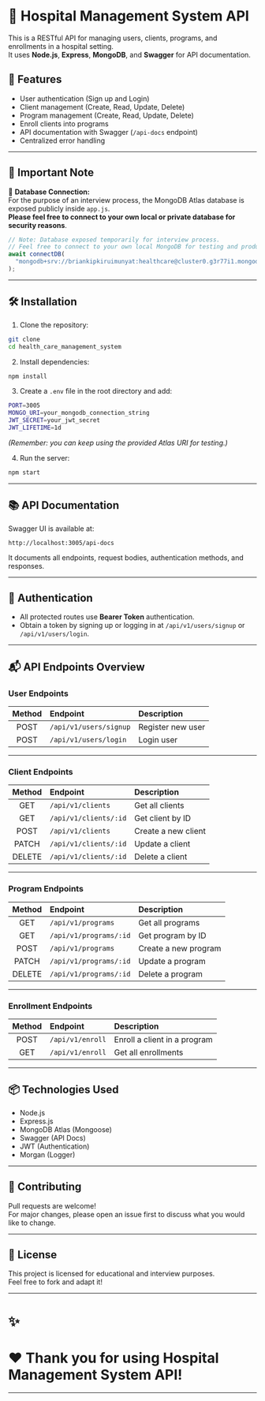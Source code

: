 # 🏥 Hospital Management System API

This is a RESTful API for managing users, clients, programs, and enrollments in a hospital setting.  
It uses **Node.js**, **Express**, **MongoDB**, and **Swagger** for API documentation.

## 🚀 Features

- User authentication (Sign up and Login)
- Client management (Create, Read, Update, Delete)
- Program management (Create, Read, Update, Delete)
- Enroll clients into programs
- API documentation with Swagger (`/api-docs` endpoint)
- Centralized error handling

---

## 📄 Important Note

🔴 **Database Connection:**  
For the purpose of an interview process, the MongoDB Atlas database is exposed publicly inside `app.js`.  
**Please feel free to connect to your own local or private database for security reasons**.

```javascript
// Note: Database exposed temporarily for interview process.
// Feel free to connect to your own local MongoDB for testing and production use.
await connectDB(
  "mongodb+srv://briankipkiruimunyat:healthcare@cluster0.g3r77i1.mongodb.net/?retryWrites=true&w=majority&appName=healthcaremanagement"
);
```

---

## 🛠 Installation

1. Clone the repository:

```bash
git clone
cd health_care_management_system
```

2. Install dependencies:

```bash
npm install
```

3. Create a `.env` file in the root directory and add:

```bash
PORT=3005
MONGO_URI=your_mongodb_connection_string
JWT_SECRET=your_jwt_secret
JWT_LIFETIME=1d
```

_(Remember: you can keep using the provided Atlas URI for testing.)_

4. Run the server:

```bash
npm start
```

---

## 📚 API Documentation

Swagger UI is available at:

```
http://localhost:3005/api-docs
```

It documents all endpoints, request bodies, authentication methods, and responses.

---

## 🔐 Authentication

- All protected routes use **Bearer Token** authentication.
- Obtain a token by signing up or logging in at `/api/v1/users/signup` or `/api/v1/users/login`.

---

## 📬 API Endpoints Overview

### User Endpoints

| Method | Endpoint               | Description       |
| :----: | :--------------------- | :---------------- |
|  POST  | `/api/v1/users/signup` | Register new user |
|  POST  | `/api/v1/users/login`  | Login user        |

---

### Client Endpoints

| Method | Endpoint              | Description         |
| :----: | :-------------------- | :------------------ |
|  GET   | `/api/v1/clients`     | Get all clients     |
|  GET   | `/api/v1/clients/:id` | Get client by ID    |
|  POST  | `/api/v1/clients`     | Create a new client |
| PATCH  | `/api/v1/clients/:id` | Update a client     |
| DELETE | `/api/v1/clients/:id` | Delete a client     |

---

### Program Endpoints

| Method | Endpoint               | Description          |
| :----: | :--------------------- | :------------------- |
|  GET   | `/api/v1/programs`     | Get all programs     |
|  GET   | `/api/v1/programs/:id` | Get program by ID    |
|  POST  | `/api/v1/programs`     | Create a new program |
| PATCH  | `/api/v1/programs/:id` | Update a program     |
| DELETE | `/api/v1/programs/:id` | Delete a program     |

---

### Enrollment Endpoints

| Method | Endpoint         | Description                  |
| :----: | :--------------- | :--------------------------- |
|  POST  | `/api/v1/enroll` | Enroll a client in a program |
|  GET   | `/api/v1/enroll` | Get all enrollments          |

---

## 📦 Technologies Used

- Node.js
- Express.js
- MongoDB Atlas (Mongoose)
- Swagger (API Docs)
- JWT (Authentication)
- Morgan (Logger)

---

## 🤝 Contributing

Pull requests are welcome!  
For major changes, please open an issue first to discuss what you would like to change.

---

## 📜 License

This project is licensed for educational and interview purposes.  
Feel free to fork and adapt it!

---

# ✨

# ❤️ Thank you for using Hospital Management System API!

---
